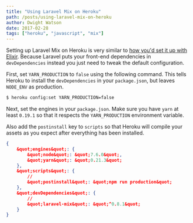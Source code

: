 ```yaml
---
title: "Using Laravel Mix on Heroku"
path: /posts/using-laravel-mix-on-heroku
author: Dwight Watson
date: 2017-02-28
tags: ["heroku", "javascript", "mix"]
---
```


Setting up Laravel Mix on Heroku is very similar to [how you&#039;d set it up with Elixir](https://www.neontsunami.com/posts/using-laravel-and-laravel-elixir-on-heroku). Because Laravel puts your front-end dependencies in `devDependencies` instead you just need to tweak the default configuration.

First, set `YARN_PRODUCTION` to `false` using the following command. This tells Heroku to install the `devDependencies` in your `package.json`, but leaves `NODE_ENV` as production.

```sh
$ heroku config:set YARN_PRODUCTION=false
```

Next, set the engines in your `package.json`. Make sure you have `yarn` at least `0.19.1` so that it respects the `YARN_PRODUCTION` environment variable.

Also add the `postinstall` key to `scripts` so that Heroku will compile your assets as you expect after everything has been installed.

```json
{
    &quot;engines&quot;: {
        &quot;node&quot;: &quot;7.6.0&quot;,
        &quot;yarn&quot;: &quot;0.21.3&quot;
    },
    &quot;scripts&quot;: {
        //
        &quot;postinstall&quot;: &quot;npm run production&quot;
    },
    &quot;devDependencies&quot;: {
        //
        &quot;laravel-mix&quot;: &quot;^0.8.1&quot;
    }
}
```
